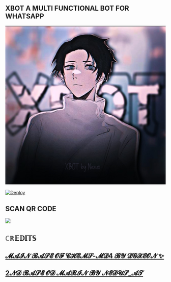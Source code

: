 ## XBOT A MULTI FUNCTIONAL BOT FOR WHATSAPP ##

<p align="center">
<img src="./TEAM_XMEDIA/theme/NEXUS.jpg" width="520"/>
<p align="center">
</p>


[![Deploy](https://www.herokucdn.com/deploy/button.svg)](https://heroku.com/deploy?template=https://github.com/NEXUSAT12/XBOT/)

## SCAN QR CODE


<a href="https://replit.com/@DEVILL-MASCOT/XBOT-QR-GENERATOR/"><img src="https://play-lh.googleusercontent.com/901aMQFFnVoX2T-YuJmTIwpPve_SUgMv_QSyzMSPtAqt_l0CyXN1DxfD6xXU0r2f9iM=w240-h480-rw" width="90" />
</a>

## ℂℝ𝔼𝔻𝕀𝕋𝕊
## [𝓜𝓐𝓘𝓝 𝓑𝓐𝓢𝓔 𝓞𝓕 𝓒𝓗𝓔𝓜𝓢-𝓜𝓓4 𝓑𝓨 𝓓𝓖𝓧𝓔𝓞𝓝 ✨](https://github.com/DGXeon/CheemsBot-MD4)

## [2𝓝𝓓 𝓑𝓐𝓢𝓔 𝓞𝓓 𝓜𝓐𝓡𝓘𝓝 𝓑𝓨 𝓝𝓔𝓓𝓤𝓢_𝓐𝓣](https://github.com/NEXUSAT12/MARIN)


